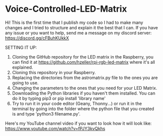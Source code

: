 # Voice-Controlled-LED-Matrix

Hi! This is the first time that I publish my code so I had to make many changes and I tried to structure and explain it the best that I can. If you have any issue or you want to help, send me a message on my discord server: https://discord.gg/cFBuhKUkkX


SETTING IT UP:

1. Cloning the GitHub repository for the LED matrix in the Raspberry, you can find it at https://github.com/hzeller/rpi-rgb-led-matrix where it's all explained.
2. Cloning this repository in your Raspberry.
3. Replacing the directories from the astromatrix.py file to the ones you are going to use.
4. Changing the parameters to the ones that you need for your LED Matrix.
5. Downloading the Python libraries if you haven't them installed. You can do it by typing pip3 or pip install 'library name'
6. Try to run it in your code editor (Geany, Thonny...) or run it in the terminal by going into the folder where the python file that you created is and type 'python3 filename.py'.


Here's my YouTube channel video if you want to look how it will look like: https://www.youtube.com/watch?v=fPJY3kvQkhs
